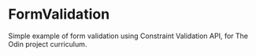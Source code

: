 # FormValidation
Simple example of form validation using Constraint Validation API, for The Odin project curriculum.
